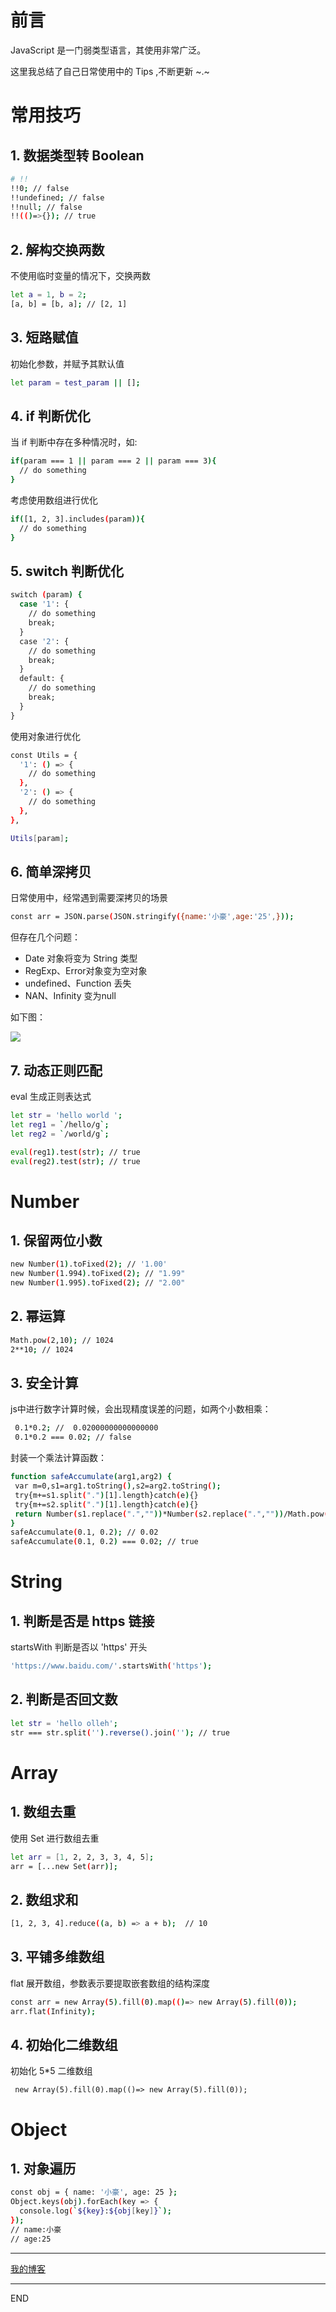# 前言

JavaScript 是一门弱类型语言，其使用非常广泛。

这里我总结了自己日常使用中的 Tips ,不断更新 ~.~

# 常用技巧

## 1. 数据类型转 Boolean

``` bash 
# !!
!!0; // false
!!undefined; // false
!!null; // false
!!(()=>{}); // true
```

## 2. 解构交换两数

不使用临时变量的情况下，交换两数

``` bash 
let a = 1, b = 2;
[a, b] = [b, a]; // [2, 1]
```

## 3. 短路赋值

初始化参数，并赋予其默认值

``` bash
let param = test_param || []; 
```

## 4. if 判断优化

当 if 判断中存在多种情况时，如:

``` bash 
if(param === 1 || param === 2 || param === 3){
  // do something
}
```

考虑使用数组进行优化

``` bash 
if([1, 2, 3].includes(param)){
  // do something
}
```

## 5. switch 判断优化

``` bash 
switch (param) {
  case '1': {
    // do something
    break;
  }
  case '2': {
    // do something
    break;
  }
  default: {
    // do something
    break;
  }
}
```

使用对象进行优化

``` bash 
const Utils = {
  '1': () => {
    // do something
  },
  '2': () => {
    // do something
  },
},

Utils[param];
```

## 6. 简单深拷贝

日常使用中，经常遇到需要深拷贝的场景

``` bash 
const arr = JSON.parse(JSON.stringify({name:'小豪',age:'25',}));
```

但存在几个问题：

-  Date 对象将变为 String 类型
-  RegExp、Error对象变为空对象
-  undefined、Function 丢失
-  NAN、Infinity 变为null

如下图：

![](https://upload-images.jianshu.io/upload_images/10390288-96cd2357b3cd43ce.png?imageMogr2/auto-orient/strip%7CimageView2/2/w/1240)

## 7. 动态正则匹配

eval 生成正则表达式

``` bash 
let str = 'hello world ';
let reg1 = `/hello/g`;
let reg2 = `/world/g`;

eval(reg1).test(str); // true
eval(reg2).test(str); // true
```

# Number

## 1. 保留两位小数

``` bash 
new Number(1).toFixed(2); // '1.00'
new Number(1.994).toFixed(2); // "1.99"
new Number(1.995).toFixed(2); // "2.00"
```

## 2. 幂运算

``` bash 
Math.pow(2,10); // 1024
2**10; // 1024
```

## 3. 安全计算

js中进行数字计算时候，会出现精度误差的问题，如两个小数相乘：

```bash
 0.1*0.2; //  0.02000000000000000
 0.1*0.2 === 0.02; // false
 ```

封装一个乘法计算函数：

 ``` bash 
function safeAccumulate(arg1,arg2) {
  var m=0,s1=arg1.toString(),s2=arg2.toString();
  try{m+=s1.split(".")[1].length}catch(e){}
  try{m+=s2.split(".")[1].length}catch(e){}
  return Number(s1.replace(".",""))*Number(s2.replace(".",""))/Math.pow(10,m);
}
safeAccumulate(0.1, 0.2); // 0.02
safeAccumulate(0.1, 0.2) === 0.02; // true
 ```

# String

## 1. 判断是否是 https 链接

startsWith 判断是否以 'https' 开头

```bash
'https://www.baidu.com/'.startsWith('https');
```

## 2. 判断是否回文数


```bash
let str = 'hello olleh';
str === str.split('').reverse().join(''); // true
```

# Array

## 1. 数组去重

使用 Set 进行数组去重

``` bash
let arr = [1, 2, 2, 3, 3, 4, 5];
arr = [...new Set(arr)];
```

## 2. 数组求和

``` bash
[1, 2, 3, 4].reduce((a, b) => a + b);  // 10
```

## 3. 平铺多维数组

flat 展开数组，参数表示要提取嵌套数组的结构深度 

``` bash 
const arr = new Array(5).fill(0).map(()=> new Array(5).fill(0));
arr.flat(Infinity);
```

## 4. 初始化二维数组

初始化 5*5 二维数组

` new Array(5).fill(0).map(()=> new Array(5).fill(0));`

# Object

## 1. 对象遍历

``` bash 
const obj = { name: '小豪', age: 25 };
Object.keys(obj).forEach(key => {
  console.log(`${key}:${obj[key]}`);
});
// name:小豪
// age:25
```

---

[我的博客](https://github.com/zhongzihao1996/my-blog/tree/master)

---

END
